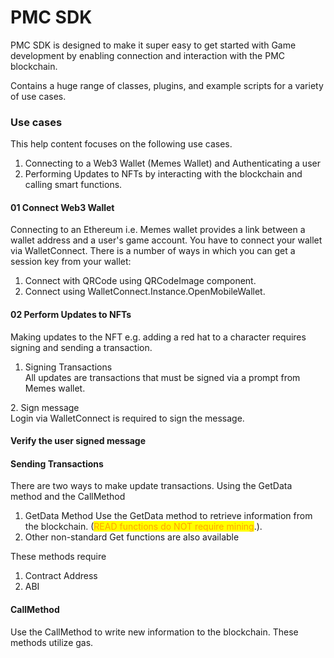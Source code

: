 # PMC SDK

PMC SDK is designed to make it super easy to get started with Game development by enabling connection and interaction with the PMC blockchain.

Contains a huge range of classes, plugins, and example scripts for a variety of use cases.

### Use cases

This help content focuses on the following use cases.

1. Connecting to a Web3 Wallet (Memes Wallet) and Authenticating a user
2. Performing Updates to NFTs by interacting with the blockchain and calling smart functions.

#### 01 Connect Web3 Wallet

Connecting to an Ethereum i.e. Memes wallet provides a link between a wallet address and a user's game account. You have to connect your wallet via WalletConnect. There is a number of ways in which you can get a session key from your wallet:

1. Connect with QRCode using QRCodeImage component.
2. &#x20;Connect using WalletConnect.Instance.OpenMobileWallet.

#### 02 Perform Updates to NFTs

Making updates to the NFT e.g. adding a red hat to a character requires signing and sending a transaction.

1. Signing Transactions \
   All updates are transactions that must be signed via a prompt from Memes wallet.

2\. Sign message\
&#x20;      Login via WalletConnect is required to sign the message.

#### Verify the user signed message

#### Sending Transactions&#x20;

There are two ways to make update transactions. Using the GetData method and the CallMethod

1. GetData Method Use the GetData method to retrieve information from the blockchain. (<mark style="color:orange;">READ functions do NOT require mining</mark>.).
2. &#x20;Other non-standard Get functions are also available

These methods require

1. Contract Address
2. ABI

#### CallMethod&#x20;

Use the CallMethod to write new information to the blockchain. These methods utilize gas.





